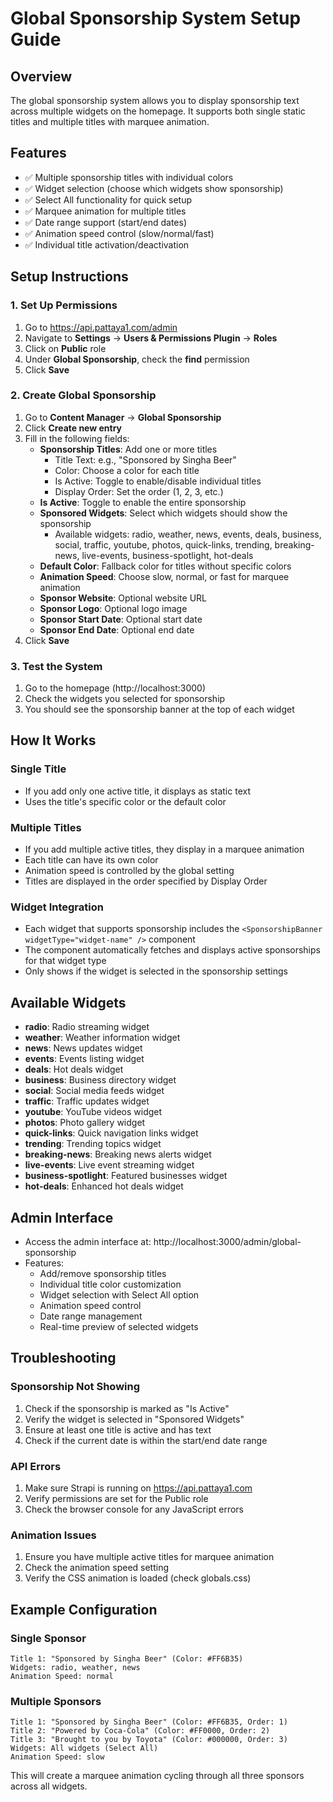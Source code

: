 # Global Sponsorship System Setup Guide

## Overview
The global sponsorship system allows you to display sponsorship text across multiple widgets on the homepage. It supports both single static titles and multiple titles with marquee animation.

## Features
- ✅ Multiple sponsorship titles with individual colors
- ✅ Widget selection (choose which widgets show sponsorship)
- ✅ Select All functionality for quick setup
- ✅ Marquee animation for multiple titles
- ✅ Date range support (start/end dates)
- ✅ Animation speed control (slow/normal/fast)
- ✅ Individual title activation/deactivation

## Setup Instructions

### 1. Set Up Permissions
1. Go to https://api.pattaya1.com/admin
2. Navigate to **Settings** → **Users & Permissions Plugin** → **Roles**
3. Click on **Public** role
4. Under **Global Sponsorship**, check the **find** permission
5. Click **Save**

### 2. Create Global Sponsorship
1. Go to **Content Manager** → **Global Sponsorship**
2. Click **Create new entry**
3. Fill in the following fields:
   - **Sponsorship Titles**: Add one or more titles
     - Title Text: e.g., "Sponsored by Singha Beer"
     - Color: Choose a color for each title
     - Is Active: Toggle to enable/disable individual titles
     - Display Order: Set the order (1, 2, 3, etc.)
   - **Is Active**: Toggle to enable the entire sponsorship
   - **Sponsored Widgets**: Select which widgets should show the sponsorship
     - Available widgets: radio, weather, news, events, deals, business, social, traffic, youtube, photos, quick-links, trending, breaking-news, live-events, business-spotlight, hot-deals
   - **Default Color**: Fallback color for titles without specific colors
   - **Animation Speed**: Choose slow, normal, or fast for marquee animation
   - **Sponsor Website**: Optional website URL
   - **Sponsor Logo**: Optional logo image
   - **Sponsor Start Date**: Optional start date
   - **Sponsor End Date**: Optional end date
4. Click **Save**

### 3. Test the System
1. Go to the homepage (http://localhost:3000)
2. Check the widgets you selected for sponsorship
3. You should see the sponsorship banner at the top of each widget

## How It Works

### Single Title
- If you add only one active title, it displays as static text
- Uses the title's specific color or the default color

### Multiple Titles
- If you add multiple active titles, they display in a marquee animation
- Each title can have its own color
- Animation speed is controlled by the global setting
- Titles are displayed in the order specified by Display Order

### Widget Integration
- Each widget that supports sponsorship includes the `<SponsorshipBanner widgetType="widget-name" />` component
- The component automatically fetches and displays active sponsorships for that widget type
- Only shows if the widget is selected in the sponsorship settings

## Available Widgets
- **radio**: Radio streaming widget
- **weather**: Weather information widget
- **news**: News updates widget
- **events**: Events listing widget
- **deals**: Hot deals widget
- **business**: Business directory widget
- **social**: Social media feeds widget
- **traffic**: Traffic updates widget
- **youtube**: YouTube videos widget
- **photos**: Photo gallery widget
- **quick-links**: Quick navigation links widget
- **trending**: Trending topics widget
- **breaking-news**: Breaking news alerts widget
- **live-events**: Live event streaming widget
- **business-spotlight**: Featured businesses widget
- **hot-deals**: Enhanced hot deals widget

## Admin Interface
- Access the admin interface at: http://localhost:3000/admin/global-sponsorship
- Features:
  - Add/remove sponsorship titles
  - Individual title color customization
  - Widget selection with Select All option
  - Animation speed control
  - Date range management
  - Real-time preview of selected widgets

## Troubleshooting

### Sponsorship Not Showing
1. Check if the sponsorship is marked as "Is Active"
2. Verify the widget is selected in "Sponsored Widgets"
3. Ensure at least one title is active and has text
4. Check if the current date is within the start/end date range

### API Errors
1. Make sure Strapi is running on https://api.pattaya1.com
2. Verify permissions are set for the Public role
3. Check the browser console for any JavaScript errors

### Animation Issues
1. Ensure you have multiple active titles for marquee animation
2. Check the animation speed setting
3. Verify the CSS animation is loaded (check globals.css)

## Example Configuration

### Single Sponsor
```
Title 1: "Sponsored by Singha Beer" (Color: #FF6B35)
Widgets: radio, weather, news
Animation Speed: normal
```

### Multiple Sponsors
```
Title 1: "Sponsored by Singha Beer" (Color: #FF6B35, Order: 1)
Title 2: "Powered by Coca-Cola" (Color: #FF0000, Order: 2)
Title 3: "Brought to you by Toyota" (Color: #000000, Order: 3)
Widgets: All widgets (Select All)
Animation Speed: slow
```

This will create a marquee animation cycling through all three sponsors across all widgets.
